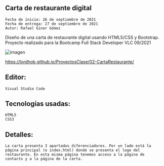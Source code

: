## Carta de restaurante digital

    Fecha de inicio: 26 de septiembre de 2021
    Fecha de entrega: 27 de septiembre de 2021
    Autor: Rafael Giner Gómez

Diseño de una carta de restaurante digital usando HTML5/CSS y Bootstrap. Proyecto realizado para la Bootcamp Full Stack Developer VLC 09/2021

![imagen](https://user-images.githubusercontent.com/90702425/134978636-18861c70-b0aa-4828-8340-dac387b3a760.png)


https://lordhob.github.io/ProyectosClase/02-CartaRestaurante/

## Editor:

    Visual Studio Code

## Tecnologías usadas:

    HTML5
    CSS3

## Detalles:

    La carta presenta 3 apartados diferenciadores. Por un lado está la página principal (o index.html) donde se presenta el logo del
    restaurante. En esta misma página tenemos acceso a la página de contacto y a la página de la carta.


